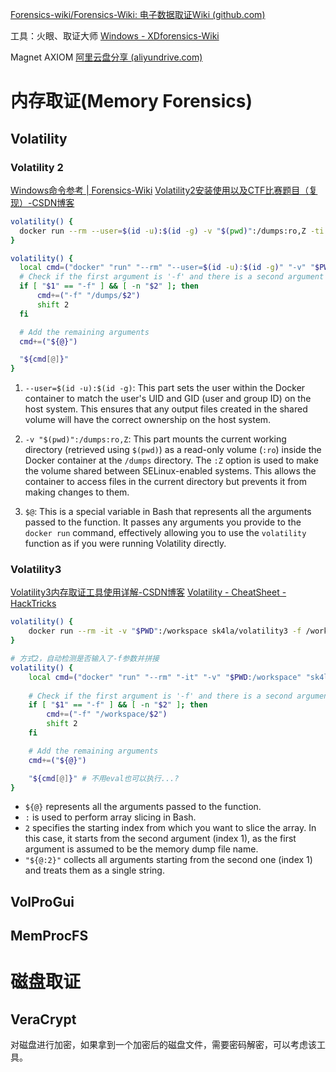 

[Forensics-wiki/Forensics-Wiki: 电子数据取证Wiki (github.com)](https://github.com/Forensics-wiki/Forensics-Wiki)

工具：火眼、取证大师
[Windows - XDforensics-Wiki](https://xdforensics-wiki.github.io/XDforensics-wiki/win/)

Magnet AXIOM
[阿里云盘分享 (aliyundrive.com)](https://www.aliyundrive.com/s/EpRbevKEUi5)

# 内存取证(Memory Forensics)

## Volatility

### Volatility 2
[Windows命令参考 | Forensics-Wiki](https://www.forensics-wiki.com/volatility/winvol.html#kdbgscan)
[Volatility2安装使用以及CTF比赛题目（复现）-CSDN博客](https://blog.csdn.net/Aluxian_/article/details/128194996?spm=1001.2014.3001.5501)
```sh
volatility() {
  docker run --rm --user=$(id -u):$(id -g) -v "$(pwd)":/dumps:ro,Z -ti phocean/volatility $@
}

volatility() {
  local cmd=("docker" "run" "--rm" "--user=$(id -u):$(id -g)" "-v" "$PWD:/dumps:ro,Z" "-it" "phocean/volatility")
  # Check if the first argument is '-f' and there is a second argument
  if [ "$1" == "-f" ] && [ -n "$2" ]; then
      cmd+=("-f" "/dumps/$2")
      shift 2
  fi

  # Add the remaining arguments
  cmd+=("${@}")

  "${cmd[@]}"
}
```


1. `--user=$(id -u):$(id -g)`: This part sets the user within the Docker container to match the user's UID and GID (user and group ID) on the host system. This ensures that any output files created in the shared volume will have the correct ownership on the host system.
    
2. `-v "$(pwd)":/dumps:ro,Z`: This part mounts the current working directory (retrieved using `$(pwd)`) as a read-only volume (`:ro`) inside the Docker container at the `/dumps` directory. The `:Z` option is used to make the volume shared between SELinux-enabled systems. This allows the container to access files in the current directory but prevents it from making changes to them.
    
3. `$@`: This is a special variable in Bash that represents all the arguments passed to the function. It passes any arguments you provide to the `docker run` command, effectively allowing you to use the `volatility` function as if you were running Volatility directly.

### Volatility3
[Volatility3内存取证工具使用详解-CSDN博客](https://blog.csdn.net/Aluxian_/article/details/127064750)
[Volatility - CheatSheet - HackTricks](https://book.hacktricks.xyz/generic-methodologies-and-resources/basic-forensic-methodology/memory-dump-analysis/volatility-cheatsheet)
```sh
volatility() {
    docker run --rm -it -v "$PWD":/workspace sk4la/volatility3 -f /workspace/"$1" "${@:2}"
}

# 方式2，自动检测是否输入了-f参数并拼接
volatility() {
    local cmd=("docker" "run" "--rm" "-it" "-v" "$PWD:/workspace" "sk4la/volatility3")
    
    # Check if the first argument is '-f' and there is a second argument
    if [ "$1" == "-f" ] && [ -n "$2" ]; then
        cmd+=("-f" "/workspace/$2")
        shift 2
    fi

    # Add the remaining arguments
    cmd+=("${@}")

    "${cmd[@]}" # 不用eval也可以执行...?
}
```
- `${@}` represents all the arguments passed to the function.
- `:` is used to perform array slicing in Bash.
- `2` specifies the starting index from which you want to slice the array. In this case, it starts from the second argument (index 1), as the first argument is assumed to be the memory dump file name.
- `"${@:2}"` collects all arguments starting from the second one (index 1) and treats them as a single string.


## VolProGui


## MemProcFS



# 磁盘取证
## VeraCrypt
对磁盘进行加密，如果拿到一个加密后的磁盘文件，需要密码解密，可以考虑该工具。
